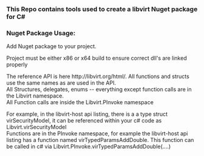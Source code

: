 <h3>This Repo contains tools used to create a libvirt Nuget package for C#</h3>
<h3>Nuget Package Usage:</h3>

<p>Add Nuget package to your project.</p>
<p>Project must be either x86 or x64 build to ensure correct dll's are linked properly</p>

<p>The reference API is here http://libvirt.org/html/. All functions and structs use the same names as are used in the API. <br/>
All Structures, delegates, enums -- everything except function calls are in the Libvirt namespace.<br/>
All Function calls are inside the Libvirt.PInvoke namespace<br/>
</p>
For example, in the libvirt-host api listing, there is a a type struct virSecurityModel, it can be referenced within your c# code as Libvirt.virSecurityModel<br/> 
Functions are in the PInvoke namespace, for example the libvirt-host api listing has a function named virTypedParamsAddDouble. This function can be called in c# via Libvirt.PInvoke.virTypedParamsAddDouble(....)

